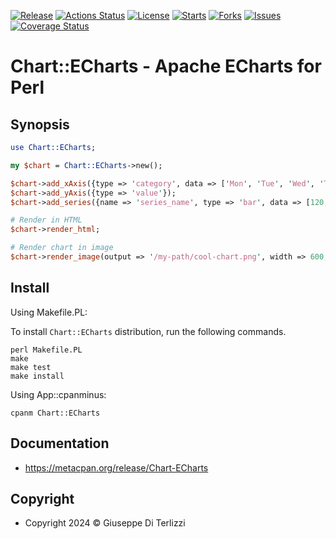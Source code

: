 [![Release](https://img.shields.io/github/release/giterlizzi/perl-Chart-ECharts.svg)](https://github.com/giterlizzi/perl-Chart-ECharts/releases) [![Actions Status](https://github.com/giterlizzi/perl-Chart-ECharts/workflows/linux/badge.svg)](https://github.com/giterlizzi/perl-Chart-ECharts/actions) [![License](https://img.shields.io/github/license/giterlizzi/perl-Chart-ECharts.svg)](https://github.com/giterlizzi/perl-Chart-ECharts) [![Starts](https://img.shields.io/github/stars/giterlizzi/perl-Chart-ECharts.svg)](https://github.com/giterlizzi/perl-Chart-ECharts) [![Forks](https://img.shields.io/github/forks/giterlizzi/perl-Chart-ECharts.svg)](https://github.com/giterlizzi/perl-Chart-ECharts) [![Issues](https://img.shields.io/github/issues/giterlizzi/perl-Chart-ECharts.svg)](https://github.com/giterlizzi/perl-Chart-ECharts/issues) [![Coverage Status](https://coveralls.io/repos/github/giterlizzi/perl-Chart-ECharts/badge.svg)](https://coveralls.io/github/giterlizzi/perl-Chart-ECharts)

# Chart::ECharts - Apache ECharts for Perl

## Synopsis

```.pl
use Chart::ECharts;

my $chart = Chart::ECharts->new();

$chart->add_xAxis({type => 'category', data => ['Mon', 'Tue', 'Wed', 'Thu', 'Fri', 'Sat', 'Sun']});
$chart->add_yAxis({type => 'value'});
$chart->add_series({name => 'series_name', type => 'bar', data => [120, 200, 150, 80, 70, 110, 130]});

# Render in HTML
$chart->render_html;

# Render chart in image
$chart->render_image(output => '/my-path/cool-chart.png', width => 600, height => 800);
```

## Install

Using Makefile.PL:

To install `Chart::ECharts` distribution, run the following commands.

    perl Makefile.PL
    make
    make test
    make install

Using App::cpanminus:

    cpanm Chart::ECharts


## Documentation

 - https://metacpan.org/release/Chart-ECharts


## Copyright

 - Copyright 2024 © Giuseppe Di Terlizzi
